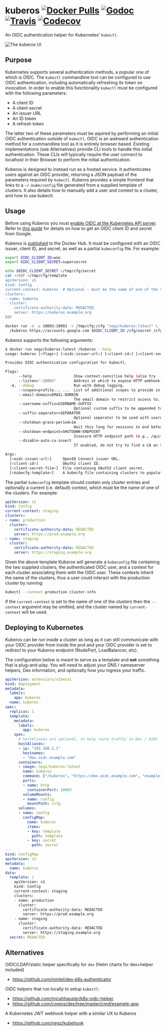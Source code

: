 # kuberos [![Docker Pulls](https://img.shields.io/docker/pulls/negz/kuberos.svg)](https://hub.docker.com/r/negz/kuberos/) [![Godoc](https://img.shields.io/badge/godoc-reference-blue.svg)](https://godoc.org/github.com/negz/kuberos) [![Travis](https://img.shields.io/travis/negz/kuberos.svg?maxAge=300)](https://travis-ci.org/negz/kuberos/) [![Codecov](https://img.shields.io/codecov/c/github/negz/kuberos.svg?maxAge=3600)](https://codecov.io/gh/negz/kuberos/)
An OIDC authentication helper for Kubernetes' `kubectl`.

![The kuberos UI](frontend/kuberos.png)

## Purpose
Kubernetes supports several authentication methods, a popular one of which is OIDC.
The `kubectl` commandline tool can be configured to use OIDC authentication, including
automatically refreshing its token on invocation. In order to enable this
functionality `kubectl` must be configured with the following parameters:
* A client ID
* A client secret
* An issuer URL
* An ID token
* A refresh token

The latter two of these parameters must be aquired by performing an initial OIDC
authentication outside of `kubectl`. OIDC is an awkward authentication method for a
commandline tool as it is entirely browser based. Existing implementations (see
Alternatives) provide CLI tools to handle this initial authentication. These CLIs will
typically require the user connect to localhost in their Browser to perform the initial
authentication.

Kuberos is designed to instead run as a hosted service. It authenticates users against
an OIDC provider, returning a JSON payload of the parameters required by
`kubectl`. Kuberos provides a simple frontend that links to a `~/.kube/config` file
generated from a supplied template of clusters. It also details how to manually add a
user and context to a cluster, and how to use kubectl.

## Usage
Before using Kuberos you must
[enable OIDC at the Kubernetes API server](https://kubernetes.io/docs/admin/authentication/#openid-connect-tokens).
Refer to [this guide](https://cloud.google.com/community/tutorials/kubernetes-auth-openid-rbac)
for details on how to get an OIDC client ID and secret from Google.

Kuberos is [published](https://hub.docker.com/r/negz/kuberos) to the Docker Hub.
It must be configured with an OIDC issuer, client ID, and secret, as well as a
partial `kubeconfig` file. For example:

```bash
export OIDC_CLIENT_ID=woo
export OIDC_CLIENT_SECRET=supersecret

echo $OIDC_CLIENT_SECRET >/tmp/cfg/secret
cat <<EOF >/tmp/cfg/template
apiVersion: v1
kind: Config
current-context: kuberos  # Optional - must be the name of one of the template's clusters.
clusters:
- name: kuberos
  cluster:
    certificate-authority-data: REDACTED
    server: https://kuberos.example.org
EOF

docker run -d -p 10003:10003 -v /tmp/cfg:/cfg "negz/kuberos:latest" \
  /kuberos https://accounts.google.com $OIDC_CLIENT_ID /cfg/secret /cfg/template
```

Kuberos supports the following arguments:
```bash
$ docker run negz/kuberos:latest /kuberos --help
usage: kuberos [<flags>] [<oidc-issuer-url>] [<client-id>] [<client-secret-file>] [<kubecfg-template>]

Provides OIDC authentication configuration for kubectl.

Flags:
      --help                   Show context-sensitive help (also try --help-long and --help-man).
      --listen=":10003"        Address at which to expose HTTP webhook.
  -d, --debug                  Run with debug logging.
      --scopes=profile... ...  List of additional scopes to provide in token.
      --email-domain=EMAIL-DOMAIN
                               The email domain to restrict access to.
      --username-suffix=USERNAME-SUFFIX
                               Optional custom suffix to be appended to the username in the generated kubectl config
      --suffix-seperator=SEPARATOR
                               Optional seperator to be used with username-suffix to seperate username from suffix
      --shutdown-grace-period=1m
                               Wait this long for sessions to end before shutting down.
      --shutdown-endpoint=SHUTDOWN-ENDPOINT
                               Insecure HTTP endpoint path (e.g., /quitquitquit) that responds to a GET to shut down kuberos.
      --disable-auto-ca-insert
                               If enabled, do not try to find a CA on the server to add to the kubeconfig

Args:
  [<oidc-issuer-url>]     OpenID Connect issuer URL.
  [<client-id>]           OAuth2 client ID.
  [<client-secret-file>]  File containing OAuth2 client secret.
  [<kubecfg-template>]    A kubecfg file containing clusters to populate with a user and contexts.
```

The partial `kubeconfig` template should contain only cluster entries and
optionally a current (i.e. default) context, which must be the name of one of
the clusters. For example:

```yaml
apiVersion: v1
kind: Config
current-context: staging
clusters:
- name: production
  cluster:
    certificate-authority-data: REDACTED
    server: https://prod.example.org
- name: staging
  cluster:
    certificate-authority-data: REDACTED
    server: https://staging.example.org
```

Given the above template Kuberos will generate a `kubeconfig` file containing
the two supplied clusters, the authenticated OIDC user, and a context for each
cluster associating them with the OIDC user. These contexts inherit the name of
the clusters, thus a user could interact with the production cluster by running:
```bash
kubectl --context production cluster-info
```

If the `current-context` is set to the name of one of the clusters then the
`--context` argument may be omitted, and the cluster named by `current-context`
will be used.

## Deploying to Kubernetes
Kuberos can be run inside a cluster as long as it can still communicate with
your OIDC provider from inside the pod and your OIDC provider is set to
redirect to your Kuberos endpoint (NodePort, LoadBalancer, etc).

The configuration below is meant to serve as a template and **not** something
that is plug-and-play. You will need to adjust your DNS / nameserver helpers,
Dex information, and optionally how you ingress your traffic.

```yaml
apiVersion: extensions/v1beta1
kind: Deployment
metadata:
  labels:
    app: kuberos
  name: kuberos
spec:
  replicas: 1
  template:
    metadata:
      labels:
        app: kuberos
    spec:
      # hostAliases are optional, to help route traffic to Dex / OIDC
      hostAliases:
      - ip: "192.168.1.1"
        hostnames:
        - "dex.oidc.example.com"
      containers:
      - image: negz/kuberos:latest
        name: kuberos
        command: ["/kuberos", "https://dex.oidc.example.com", "example-app", "/cfg/secret", "/cfg/template"]
        ports:
        - name: http
          containerPort: 10003
        volumeMounts:
        - name: config
          mountPath: /cfg
      volumes:
      - name: config
        configMap:
          name: kuberos
          items:
          - key: template
            path: template
          - key: secret
            path: secret
---
kind: ConfigMap
apiVersion: v1
metadata:
  name: kuberos
data:
  template: |
    apiVersion: v1
    kind: Config
    current-context: staging
    clusters:
    - name: production
      cluster:
        certificate-authority-data: REDACTED
        server: https://prod.example.org
    - name: staging
      cluster:
        certificate-authority-data: REDACTED
        server: https://staging.example.org
  secret: REDACTED
```

## Alternatives
OIDC/LDAP/static helper specifically for `dex` (Helm charts for dex+helper included)
* https://github.com/mintel/dex-k8s-authenticator

OIDC helpers that run locally to setup `kubectl`:
* https://github.com/micahhausler/k8s-oidc-helper
* https://github.com/coreos/dex/tree/master/cmd/example-app

A Kubernetes JWT webhook helper with a similar UX to Kuberos
* https://github.com/negz/kubehook
